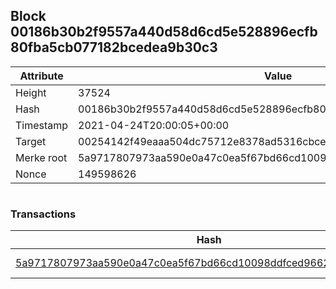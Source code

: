 ## Block 00186b30b2f9557a440d58d6cd5e528896ecfb80fba5cb077182bcedea9b30c3

Attribute | Value
--- | ---
Height | 37524
Hash | 00186b30b2f9557a440d58d6cd5e528896ecfb80fba5cb077182bcedea9b30c3
Timestamp | 2021-04-24T20:00:05+00:00
Target | 00254142f49eaaa504dc75712e8378ad5316cbcead634704b3734b6271167cc4
Merke root | 5a9717807973aa590e0a47c0ea5f67bd66cd10098ddfced9662ffe5f5094b8ab
Nonce | 149598626

```

```

### Transactions

Hash | Amount
--- | ---
[5a9717807973aa590e0a47c0ea5f67bd66cd10098ddfced9662ffe5f5094b8ab](5a9717807973aa590e0a47c0ea5f67bd66cd10098ddfced9662ffe5f5094b8ab.md) | 10.00000000 SKEPTI 
